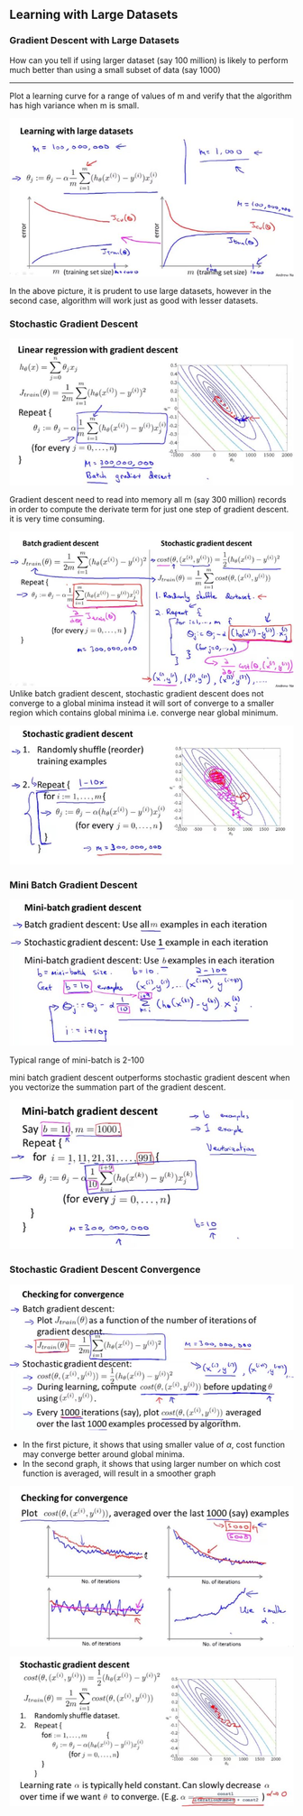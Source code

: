 ## Learning with Large Datasets

### Gradient Descent with Large Datasets

How can you tell if using larger dataset (say 100 million) is likely to perform much better than using a small subset of data (say 1000)

----

Plot a learning curve for a range of values of m and verify that the algorithm has high variance when m is small.

![000243](images/2020-11-15-000243.jpg)

In the above picture, it is prudent to use large datasets, however in the second case, algorithm will work just as good with lesser datasets.

### Stochastic Gradient Descent

![0002444](images/2020-11-15-000244.jpg)

Gradient descent need to read into memory all m (say 300 million) records in order to compute the derivate term for just one step of gradient descent. it is very time consuming. 

![000245](images/2020-11-15-000245.jpg)
Unlike batch gradient descent, stochastic gradient descent does not converge to a global minima instead it will sort of converge to a smaller region which contains global minima i.e. converge near global minimum. 

![000246](images/2020-11-15-000246.jpg)

### Mini Batch Gradient Descent

![000247](images/2020-11-15-000247.jpg)

Typical range of mini-batch is 2-100

mini batch gradient descent outperforms stochastic gradient descent when you vectorize the summation part of the gradient descent.

![000248](images/2020-11-15-000248.jpg)

### Stochastic Gradient Descent Convergence

 ![000249](images/2020-11-15-000249.jpg)

- In the first picture, it shows that using smaller value of $\alpha$, cost function may converge better around global minima. 
- In the second graph, it shows that using larger number on which cost function is averaged, will result in a smoother graph

![000250](images/2020-11-15-000250.jpg)

![000251](images/2020-11-15-000251.jpg)